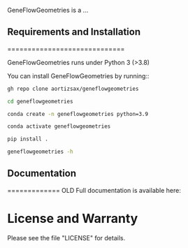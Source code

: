 GeneFlowGeometries is a ...


## Requirements and Installation
=============================

GeneFlowGeometries runs under Python 3 (>3.8)

You can install GeneFlowGeometries by running::

```bash
gh repo clone aortizsax/geneflowgeometries
```

```bash
cd geneflowgeometries
```

```bash
conda create -n geneflowgeometries python=3.9
```


```bash
conda activate geneflowgeometries
```

```bash
pip install .
```

```bash
geneflowgeometries -h
```

## Documentation
=============
OLD
Full documentation is available here:


License and Warranty
====================

Please see the file "LICENSE" for details.
